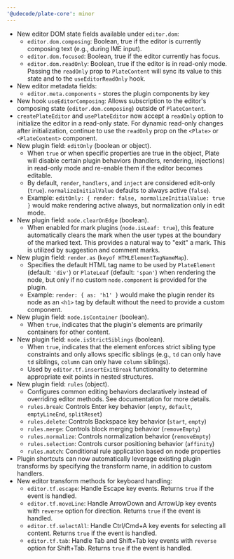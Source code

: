 ```yaml
---
'@udecode/plate-core': minor
---
```


- New editor DOM state fields available under `editor.dom`:
  - `editor.dom.composing`: Boolean, true if the editor is currently composing text (e.g., during IME input).
  - `editor.dom.focused`: Boolean, true if the editor currently has focus.
  - `editor.dom.readOnly`: Boolean, true if the editor is in read-only mode. Passing the `readOnly` prop to `PlateContent` will sync its value to this state and to the `useEditorReadOnly` hook.
- New editor metadata fields:
  - `editor.meta.components` - stores the plugin components by key
- New hook `useEditorComposing`: Allows subscription to the editor's composing state (`editor.dom.composing`) outside of `PlateContent`.
- `createPlateEditor` and `usePlateEditor` now accept a `readOnly` option to initialize the editor in a read-only state. For dynamic read-only changes after initialization, continue to use the `readOnly` prop on the `<Plate>` or `<PlateContent>` component.
- New plugin field: `editOnly` (boolean or object).
  - When `true` or when specific properties are true in the object, Plate will disable certain plugin behaviors (handlers, rendering, injections) in read-only mode and re-enable them if the editor becomes editable.
  - By default, `render`, `handlers`, and `inject` are considered edit-only (`true`). `normalizeInitialValue` defaults to always active (`false`).
  - Example: `editOnly: { render: false, normalizeInitialValue: true }` would make rendering active always, but normalization only in edit mode.
- New plugin field: `node.clearOnEdge` (boolean).
  - When enabled for mark plugins (`node.isLeaf: true`), this feature automatically clears the mark when the user types at the boundary of the marked text. This provides a natural way to "exit" a mark. This is utilized by suggestion and comment marks.
- New plugin field: `render.as` (`keyof HTMLElementTagNameMap`).
  - Specifies the default HTML tag name to be used by `PlateElement` (default: `'div'`) or `PlateLeaf` (default: `'span'`) when rendering the node, but only if no custom `node.component` is provided for the plugin.
  - Example: `render: { as: 'h1' }` would make the plugin render its node as an `<h1>` tag by default without the need to provide a custom component.
- New plugin field: `node.isContainer` (boolean).
  - When `true`, indicates that the plugin's elements are primarily containers for other content.
- New plugin field: `node.isStrictSiblings` (boolean).
  - When `true`, indicates that the element enforces strict sibling type constraints and only allows specific siblings (e.g., `td` can only have `td` siblings, `column` can only have `column` siblings).
  - Used by `editor.tf.insertExitBreak` functionality to determine appropriate exit points in nested structures.
- New plugin field: `rules` (object).
  - Configures common editing behaviors declaratively instead of overriding editor methods. See documentation for more details.
  - `rules.break`: Controls Enter key behavior (`empty`, `default`, `emptyLineEnd`, `splitReset`)
  - `rules.delete`: Controls Backspace key behavior (`start`, `empty`)
  - `rules.merge`: Controls block merging behavior (`removeEmpty`)
  - `rules.normalize`: Controls normalization behavior (`removeEmpty`)
  - `rules.selection`: Controls cursor positioning behavior (`affinity`)
  - `rules.match`: Conditional rule application based on node properties
- Plugin shortcuts can now automatically leverage existing plugin transforms by specifying the transform name, in addition to custom handlers.
- New editor transform methods for keyboard handling:
  - `editor.tf.escape`: Handle Escape key events. Returns `true` if the event is handled.
  - `editor.tf.moveLine`: Handle ArrowDown and ArrowUp key events with `reverse` option for direction. Returns `true` if the event is handled.
  - `editor.tf.selectAll`: Handle Ctrl/Cmd+A key events for selecting all content. Returns `true` if the event is handled.
  - `editor.tf.tab`: Handle Tab and Shift+Tab key events with `reverse` option for Shift+Tab. Returns `true` if the event is handled.
